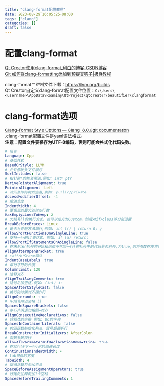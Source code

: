 ```yaml
---
title: "clang-format配置教程"
date: 2023-08-29T16:05:25+08:00
tags: ["clang"]
categories: []
draft: false
---
```


# 配置clang-format
[Qt Creator使用clang-format_利白的博客-CSDN博客](https://blog.csdn.net/libaineu2004/article/details/104985934)  
[Git 如何将clang-formatting添加到预提交钩子|极客教程](https://geek-docs.com/git/git-questions/12_git_how_do_i_add_clangformatting_to_precommit_hook.html)  

clang-format二进制文件下载：https://llvm.org/builds  
Qt Creator自定义clang-format配置文件位置：`C:\Users\<username>\AppData\Roaming\QtProject\qtcreator\beautifier\clangformat`

# clang-format选项
[Clang-Format Style Options — Clang 18.0.0git documentation](https://clang.llvm.org/docs/ClangFormatStyleOptions.html)  
.clang-format配置文件是yaml语法格式。  
**注意：配置文件要保存为UTF-8编码，否则可能会格式化代码失败。**  
```yaml
# 语言
Language: Cpp
# 基础样式
BasedOnStyle: LLVM
# 允许修改头文件顺序
SortIncludes: false
# 指针的*的挨着哪边,例如: int* ptr
DerivePointerAlignment: true
PointerAlignment: Left
# 访问修饰符前的空格,例如: public/private
AccessModifierOffset: -4
# 缩进宽度
IndentWidth: 4
# 要保留的最大连续空行数
MaxEmptyLinesToKeep: 2
# 大括号{}的换行方式，也可以定义为Custom，然后对if/class等分别设置
BreakBeforeBraces: Linux
# 是否允许短方法单行,例如: int f() { return 0; }
AllowShortFunctionsOnASingleLine: true
# 支持一行的if表达式，例如: if (a) return;
AllowShortIfStatementsOnASingleLine: false
# 在未封闭(括号的开始和结束不在同一行)的括号中的代码是否对齐,为true,则将参数在左方括号后水平对齐
AlignAfterOpenBracket: true
# switch的case缩进
IndentCaseLabels: true
# 每行字符的长度
ColumnLimit: 120
# 注释对齐
AlignTrailingComments: true
# 括号后加空格,例如: (int) i;
SpaceAfterCStyleCast: false
# 换行的时候对齐操作符
AlignOperands: true
# 中括号两边空格 []
SpacesInSquareBrackets: false
# 多行声明语句按照=对齐
AlignConsecutiveDeclarations: false
# 容器类的空格 例如: OC的字典
SpacesInContainerLiterals: false
# 构造函数初始化列表，冒号后面断行
BreakConstructorInitializers: AfterColon
# 函数参数换行
AllowAllParametersOfDeclarationOnNextLine: true
# 在续行(#下一行)时的缩进长度
ContinuationIndentWidth: 4
# tab键盘的宽度
TabWidth: 4
# 赋值运算符前加空格
SpaceBeforeAssignmentOperators: true
# 行尾的注释前加1个空格
SpacesBeforeTrailingComments: 1
```